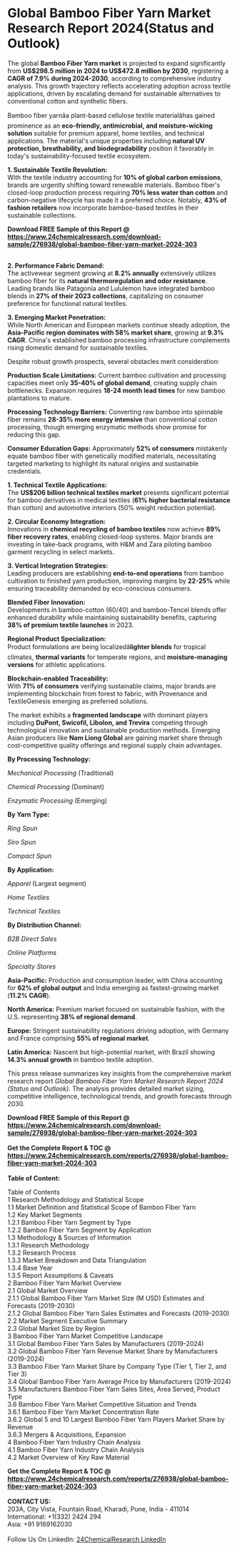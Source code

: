 <h1>Global Bamboo Fiber Yarn Market Research Report 2024(Status and Outlook)</h1><p>The global <strong>Bamboo Fiber Yarn market</strong> is projected to expand significantly from <strong>US$298.5 million in 2024 to US$472.8 million by 2030</strong>, registering a <strong>CAGR of 7.9% during 2024-2030</strong>, according to comprehensive industry analysis. This growth trajectory reflects accelerating adoption across textile applications, driven by escalating demand for sustainable alternatives to conventional cotton and synthetic fibers.</p><p>Bamboo fiber yarnâa plant-based cellulose textile materialâhas gained prominence as an <strong>eco-friendly, antimicrobial, and moisture-wicking solution</strong> suitable for premium apparel, home textiles, and technical applications. The material's unique properties including <strong>natural UV protection, breathability, and biodegradability</strong> position it favorably in today's sustainability-focused textile ecosystem.</p><p><strong>1. Sustainable Textile Revolution:</strong><br>
With the textile industry accounting for <strong>10% of global carbon emissions</strong>, brands are urgently shifting toward renewable materials. Bamboo fiber's closed-loop production process requiring <strong>70% less water than cotton</strong> and carbon-negative lifecycle has made it a preferred choice. Notably, <strong>43% of fashion retailers</strong> now incorporate bamboo-based textiles in their sustainable collections.</p><div><b>Download FREE Sample of this Report @ 
            <a href="https://www.24chemicalresearch.com/download-sample/276938/global-bamboo-fiber-yarn-market-2024-303">
            https://www.24chemicalresearch.com/download-sample/276938/global-bamboo-fiber-yarn-market-2024-303</a></b></div><br><p><strong>2. Performance Fabric Demand:</strong><br>
The activewear segment growing at <strong>8.2% annually</strong> extensively utilizes bamboo fiber for its <strong>natural thermoregulation and odor resistance</strong>. Leading brands like Patagonia and Lululemon have integrated bamboo blends in <strong>27% of their 2023 collections</strong>, capitalizing on consumer preference for functional natural textiles.</p><p><strong>3. Emerging Market Penetration:</strong><br>
While North American and European markets continue steady adoption, the <strong>Asia-Pacific region dominates with 58% market share</strong>, growing at <strong>9.3% CAGR</strong>. China's established bamboo processing infrastructure complements rising domestic demand for sustainable textiles.</p><p>Despite robust growth prospects, several obstacles merit consideration:</p><p><strong>Production Scale Limitations:</strong> Current bamboo cultivation and processing capacities meet only <strong>35-40% of global demand</strong>, creating supply chain bottlenecks. Expansion requires <strong>18-24 month lead times</strong> for new bamboo plantations to mature.</p><p><strong>Processing Technology Barriers:</strong> Converting raw bamboo into spinnable fiber remains <strong>28-35% more energy intensive</strong> than conventional cotton processing, though emerging enzymatic methods show promise for reducing this gap.</p><p><strong>Consumer Education Gaps:</strong> Approximately <strong>52% of consumers</strong> mistakenly equate bamboo fiber with genetically modified materials, necessitating targeted marketing to highlight its natural origins and sustainable credentials.</p><p><strong>1. Technical Textile Applications:</strong><br>
The <strong>US$206 billion technical textiles market</strong> presents significant potential for bamboo derivatives in medical textiles (<strong>61% higher bacterial resistance</strong> than cotton) and automotive interiors (50% weight reduction potential).</p><p><strong>2. Circular Economy Integration:</strong><br>
Innovations in <strong>chemical recycling of bamboo textiles</strong> now achieve <strong>89% fiber recovery rates</strong>, enabling closed-loop systems. Major brands are investing in take-back programs, with H&amp;M and Zara piloting bamboo garment recycling in select markets.</p><p><strong>3. Vertical Integration Strategies:</strong><br>
Leading producers are establishing <strong>end-to-end operations</strong> from bamboo cultivation to finished yarn production, improving margins by <strong>22-25%</strong> while ensuring traceability demanded by eco-conscious consumers.</p><p><strong>Blended Fiber Innovation:</strong><br>
	Developments in bamboo-cotton (60/40) and bamboo-Tencel blends offer enhanced durability while maintaining sustainability benefits, capturing <strong>38% of premium textile launches</strong> in 2023.</p><p><strong>Regional Product Specialization:</strong><br>
	Product formulations are being localizedâ<strong>lighter blends</strong> for tropical climates, <strong>thermal variants</strong> for temperate regions, and <strong>moisture-managing versions</strong> for athletic applications.</p><p><strong>Blockchain-enabled Traceability:</strong><br>
	With <strong>71% of consumers</strong> verifying sustainable claims, major brands are implementing blockchain from forest to fabric, with Provenance and TextileGenesis emerging as preferred solutions.</p><p>The market exhibits a <strong>fragmented landscape</strong> with dominant players including <strong>DuPont, Swicofil, Libolon, and Trevira</strong> competing through technological innovation and sustainable production methods. Emerging Asian producers like <strong>Nam Liong Global</strong> are gaining market share through cost-competitive quality offerings and regional supply chain advantages.</p><p><strong>By Processing Technology:</strong></p><p><em>Mechanical Processing</em> (Traditional)</p><p><em>Chemical Processing</em> (Dominant)</p><p><em>Enzymatic Processing</em> (Emerging)</p><p><strong>By Yarn Type:</strong></p><p><em>Ring Spun</em></p><p><em>Siro Spun</em></p><p><em>Compact Spun</em></p><p><strong>By Application:</strong></p><p><em>Apparel</em> (Largest segment)</p><p><em>Home Textiles</em></p><p><em>Technical Textiles</em></p><p><strong>By Distribution Channel:</strong></p><p><em>B2B Direct Sales</em></p><p><em>Online Platforms</em></p><p><em>Specialty Stores</em></p><p><strong>Asia-Pacific:</strong> Production and consumption leader, with China accounting for <strong>62% of global output</strong> and India emerging as fastest-growing market (<strong>11.2% CAGR</strong>).</p><p><strong>North America:</strong> Premium market focused on sustainable fashion, with the U.S. representing <strong>38% of regional demand</strong>.</p><p><strong>Europe:</strong> Stringent sustainability regulations driving adoption, with Germany and France comprising <strong>55% of regional market</strong>.</p><p><strong>Latin America:</strong> Nascent but high-potential market, with Brazil showing <strong>14.3% annual growth</strong> in bamboo textile adoption.</p><p>This press release summarizes key insights from the comprehensive market research report <em>Global Bamboo Fiber Yarn Market Research Report 2024 (Status and Outlook)</em>. The analysis provides detailed market sizing, competitive intelligence, technological trends, and growth forecasts through 2030.</p><div><b>Download FREE Sample of this Report @ 
            <a href="https://www.24chemicalresearch.com/download-sample/276938/global-bamboo-fiber-yarn-market-2024-303">
            https://www.24chemicalresearch.com/download-sample/276938/global-bamboo-fiber-yarn-market-2024-303</a></b></div><br><div><b>Get the Complete Report & TOC @ 
            <a href="https://www.24chemicalresearch.com/reports/276938/global-bamboo-fiber-yarn-market-2024-303">
            https://www.24chemicalresearch.com/reports/276938/global-bamboo-fiber-yarn-market-2024-303</a></b></div><br>
            <b>Table of Content:</b><p>Table of Contents<br />
1 Research Methodology and Statistical Scope<br />
1.1 Market Definition and Statistical Scope of Bamboo Fiber Yarn<br />
1.2 Key Market Segments<br />
1.2.1 Bamboo Fiber Yarn Segment by Type<br />
1.2.2 Bamboo Fiber Yarn Segment by Application<br />
1.3 Methodology & Sources of Information<br />
1.3.1 Research Methodology<br />
1.3.2 Research Process<br />
1.3.3 Market Breakdown and Data Triangulation<br />
1.3.4 Base Year<br />
1.3.5 Report Assumptions & Caveats<br />
2 Bamboo Fiber Yarn Market Overview<br />
2.1 Global Market Overview<br />
2.1.1 Global Bamboo Fiber Yarn Market Size (M USD) Estimates and Forecasts (2019-2030)<br />
2.1.2 Global Bamboo Fiber Yarn Sales Estimates and Forecasts (2019-2030)<br />
2.2 Market Segment Executive Summary<br />
2.3 Global Market Size by Region<br />
3 Bamboo Fiber Yarn Market Competitive Landscape<br />
3.1 Global Bamboo Fiber Yarn Sales by Manufacturers (2019-2024)<br />
3.2 Global Bamboo Fiber Yarn Revenue Market Share by Manufacturers (2019-2024)<br />
3.3 Bamboo Fiber Yarn Market Share by Company Type (Tier 1, Tier 2, and Tier 3)<br />
3.4 Global Bamboo Fiber Yarn Average Price by Manufacturers (2019-2024)<br />
3.5 Manufacturers Bamboo Fiber Yarn Sales Sites, Area Served, Product Type<br />
3.6 Bamboo Fiber Yarn Market Competitive Situation and Trends<br />
3.6.1 Bamboo Fiber Yarn Market Concentration Rate<br />
3.6.2 Global 5 and 10 Largest Bamboo Fiber Yarn Players Market Share by Revenue<br />
3.6.3 Mergers & Acquisitions, Expansion<br />
4 Bamboo Fiber Yarn Industry Chain Analysis<br />
4.1 Bamboo Fiber Yarn Industry Chain Analysis<br />
4.2 Market Overview of Key Raw Material</p><div><b>Get the Complete Report & TOC @ 
            <a href="https://www.24chemicalresearch.com/reports/276938/global-bamboo-fiber-yarn-market-2024-303">
            https://www.24chemicalresearch.com/reports/276938/global-bamboo-fiber-yarn-market-2024-303</a></b></div><br><b>CONTACT US:</b><br>
            203A, City Vista, Fountain Road, Kharadi, Pune, India - 411014<br>
            International: +1(332) 2424 294<br>
            Asia: +91 9169162030 <br><br>
            Follow Us On LinkedIn: <a href="https://www.linkedin.com/company/24chemicalresearch/">24ChemicalResearch LinkedIn</a>